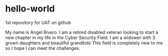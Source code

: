 # hello-world
1st repository for UAT on github

My name is Angel Rivero.
I am a retired disabled veteran looking to start a new chapter in my life in the Cyber Security Field.
I am a widower with 3 grown daughters and beautiful grandkids
This field is completely new to me so I hope I can meet the challenges.
